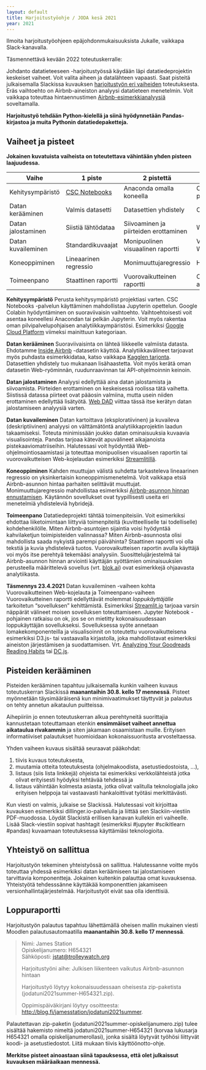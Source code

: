 ```yaml
---
layout: default
title: Harjoitustyöohje / JODA kesä 2021
year: 2021
---
```


<!-- **Ohje viimeistellään ensimmäisten luentoviikkojen aikana.** -->
Ilmoita harjoitustyöohjeen epäjohdonmukaisuuksista Jukalle, vaikkapa Slack-kanavalla.

Täsmennettävä kevään 2022 toteutuskerralle:

Johdanto datatieteeseen -harjoitustyössä käydään läpi datatiedeprojektin keskeiset vaiheet. Voit valita aiheen ja datalähteen vapaasti.
Saat pisteitä julkaisemalla Slackissa kuvauksen [harjoitustyön eri vaiheiden](https://infotuni.github.io/joda2021summer/harjoitustyo/) toteutuksesta.
Eräs vaihtoehto on Airbnb-aineiston analyysi datatieteen menetelmin.
Voit vaikkapa toteuttaa hintaennustimen [Airbnb-esimerkkianalyysiä](https://github.com/InfoTUNI/joda2021summer/blob/master/koodiesimerkit/airnbn/python_scikit_airbnb.ipynb) soveltamalla.

**Harjoitustyö tehdään Python-kielellä ja siinä hyödynnetään Pandas-kirjastoa ja muita Pythonin datatiedepaketteja.**

## Vaiheet ja pisteet

**Jokainen kuvatuista vaiheista on toteutettava vähintään yhden pisteen laajuudessa.**

| Vaihe  | 1 piste  | 2 pistettä   | 3 pistettä  |
|--------|---|---|---|
| Kehitysympäristö   | [CSC Notebooks](https://www.csc.fi/web/blog/post/-/blogs/notebooks-enemman-aikaa-opetuksen-ytimelle) | Anaconda omalla koneella | Oma pilviympäristö |
| Datan kerääminen   | Valmis datasetti         | Datasettien yhdistely | Oma datasetti |   
| Datan jalostaminen | Siistiä lähtödataa       | Siivoaminen ja piirteiden erottaminen | Web DAD |   
| Datan kuvaileminen | Standardikuvaajat        | Monipuolinen visuaalinen raportti | Vuorovaikutteinen Web-kojelauta |   
| Koneoppiminen      | Lineaarinen regressio    | Monimuuttujaregressio | Hybriditoteutus |   
| Toimeenpano        | Staattinen raportti      | Vuorovaikutteinen raportti  | Ohjaava analytiikka |  

**Kehitysympäristö**
Perusta kehitysympäristö projektiasi varten.
CSC Notebooks -palvelun käyttäminen mahdollistaa Jupyterin opettelun.
Google Colabin hyödyntäminen on suoraviivaisin vaihtoehto. Vaihtoehtoisesti voit asentaa koneellesi Anacondan tai pelkän Jupyterin.
Voit myös rakentaa oman pilvipalvelupohjaisen analytiikkaympäristösi.
Esimerkiksi [Google Cloud Platform](https://cloud.google.com/) viimeksi mainittuun kategoriaan.

**Datan kerääminen**
Suoraviivaisinta on lähteä liikkeelle valmiista datasta.
Ehdotamme [Inside Airbnb](http://insideairbnb.com/) -datasetin käyttöä.
Analytiikkavälineet tarjoavat myös puhdasta esimerkkidataa, katso vaikkapa
[Kagglen tarjonta](https://www.kaggle.com/datasets).
Datasettien yhdistely tuo mukanaan lisähaastetta.
Voit myös kerätä oman datasetin Web-ryöminnän, ruudunraavinnan tai API-ohjelmoinnin keinoin.

**Datan jalostaminen**
Analyysi edellyttää aina datan jalostamista ja siivoamista.
Piirteiden erottaminen on keskeisessä roolissa tätä vaihetta.
Siistissä datassa piirteet ovat pääosin valmiina,
mutta usein niiden erottaminen edellyttää lisätyötä.
[Web DAD](https://www.datasciencecentral.com/profiles/blogs/data-scientist-versus-data-engineer)
viittaa tässä itse kerätyn datan jalostamiseen analyysiä varten.

**Datan kuvaileminen**
Datan kartoittava (eksploratiivinen) ja kuvaileva (deskriptiivinen) analyysi on välttämätöntä analytiikkaprojektin laadun takaamiseksi.
Toteuta minimissään joukko datan ominaisuuksia kuvaavia visualisointeja.
Pandas tarjoaa kätevät apuvälineet aikajanoista pistekaaviomatriiseihin.
Halutessasi voit hyödyntää Web-ohjelmointiosaamistasi ja
toteuttaa monipuolisen visuaalisen raportin tai
vuorovaikutteisen Web-kojelaudan esimerkiksi [Streamlitillä](https://streamlit.io/).

**Koneoppiminen**
Kahden muuttujan välistä suhdetta tarkasteleva lineaarinen regressio on
yksinkertaisin koneoppimismenetelmä.
Voit vaikkapa etsiä Airbnb-asunnon hintaa parhaiten selittävät muuttujat.
Monimuuttujaregressio mahdollistaa esimerkiksi
[Airbnb-asunnon hinnan ennustamisen](https://github.com/InfoTUNI/joda2021/blob/master/koodiesimerkit/airnbn/python_scikit_airbnb.ipynb).
Käytännön sovellukset ovat tyypillisesti useita eri menetelmiä yhdisteleviä hybridejä.

**Toimeenpano**
Datatiedeprojekti tähtää toimenpiteisiin.
Voit esimerkiksi ehdottaa liiketoimintaan liittyviä toimenpiteitä
(kuvitteelliselle tai todelliselle) kohdehenkilölle.
Miten Airbnb-asuntojen sijaintia voisi hyödyntää kahvilaketjun toimipisteiden valinnassa?
Miten Airbnb-asunnosta olisi mahdollista saada nykyistä parempi päivähinta?
Staattinen raportti voi olla tekstiä ja kuvia yhdistelevä tuotos.
Vuorovaikutteisen raportin avulla käyttäjä voi myös itse perehtyä tekemääsi analyysiin.
Suosittelujärjestelmä tai Airbnb-asunnon hinnan arviointi käyttäjän syöttämien ominaisuuksien perusteella määrittelevä sovellus (vrt. [blok.ai](https://blok.ai/asunnon-hinta-arvio/)) ovat esimerkkejä ohjaavasta analytiikasta.

<a name="tasmennys-vuorovaikutteisuus"></a> **Täsmennys 23.4.2021** Datan kuvaileminen -vaiheen kohta Vuorovaikutteinen Web-kojelauta ja Toimeenpano-vaiheen Vuorovaikutteinen raportti edellyttävät molemmat *loppukäyttäjälle* tarkoitetun “sovelluksen” kehittämistä. Esimerkiksi [Streamlit.io](https://streamlit.io/) tarjoaa varsin näppärät välineet moisen sovelluksen toteuttamiseen.
Jupyter Notebook -pohjainen ratkaisu on ok, jos se on mietitty kokonaisuudessaan loppukäyttäjän sovellukseksi. Sovelluksessa syöte annetaan  lomakekomponenteilla ja visualisoinnit on toteutettu  vuorovaikutteisena esimerkiksi D3.js- tai vastaavalla kirjastolla, joka mahdollistavat esimerkiksi aineiston järjestämisen ja suodattamisen. Vrt. [Analyzing Your Goodreads Reading Habits](https://share.streamlit.io/tylerjrichards/streamlit_goodreads_app/books.py) tai [DC.js](https://dc-js.github.io/dc.js/).

## Pisteiden kerääminen

Pisteiden kerääminen tapahtuu julkaisemalla kunkin vaiheen kuvaus
toteutuskerran Slackissä **maanantaihin 30.8. kello 17 mennessä**.
Pisteet myönnetään täysimääräisenä kun minimivaatimukset täyttyvät ja
palautus on tehty annetun aikataulun puitteissa.

Aihepiiriin jo ennen toteutuskerran alkua perehtyneitä suorittajia kannustetaan toteuttamaan etenkin **ensimmäiset vaiheet annettua aikataulua rivakammin** ja siten jakamaan osaamistaan muille.
Erityisen informatiiviset palautukset huomioidaan kokonaissuoritusta arvosteltaessa.

Yhden vaiheen kuvaus sisältää seuraavat pääkohdat:

1. tiivis kuvaus toteutuksesta,
1. muutamia otteita toteutuksesta (ohjelmakoodista, asetustiedostoista, ...),
1. listaus (siis lista linkkejä) ohjeista tai esimerkiksi verkkolähteistä jotka olivat erityisesti hyödyksi tehtävää tehdessä ja
1. listaus vähintään kolmesta asiasta, jotka olivat valitulla teknologialla joko erityisen helppoja tai vastaavasti hankaloittivat työtäsi merkittävästi.

Kun viesti on valmis, julkaise se Slackissä.
Halutessasi voit kirjoittaa kuvauksen esimerkiksi dillinger.io-palvelulla ja liittää sen Slackiin-viestiin PDF-muodossa.
Löydät Slackistä erillisen kanavan kullekin eri vaiheelle.
Lisää Slack-viestiin sopivat hashtagit (esimerkiksi #jupyter #scikitlearn #pandas) kuvaamaan toteutuksessa käyttämiäsi teknologioita.  

## Yhteistyö on sallittua

Harjoitustyön tekeminen yhteistyössä on sallittua.
Halutessanne voitte myös toteuttaa yhdessä esimerkiksi datan keräämiseen tai
jalostamiseen tarvittavia komponentteja.
Jokainen kuitenkin palauttaa omat kuvauksensa.
Yhteistyötä tehdesssänne käyttäkää komponenttien jakamiseen versionhallintajärjestelmää.
Harjoitustyöt eivät saa olla identtisiä.

## Loppuraportti

Harjoitustyön palautus tapahtuu lähettämällä oheisen mallin mukainen viesti
Moodlen palautusautomaatilla **maanantaihin 30.8. kello 17 mennessä**.

<blockquote>
  <p>
    Nimi: James Station<br />
    Opiskelijanumero: H654321<br />
    Sähköposti: <a href="mailto:jstat@trolleywatch.org">jstat@trolleywatch.org</a>
  </p>
  <p>Harjoitustyöni aihe: Julkisen liikenteen vaikutus Airbnb-asunnon hintaan</p>
  <p>Harjoitustyö löytyy kokonaisuudessaan oheisesta zip-paketista (jodatuni2021summer-H654321.zip).</p>

<p>Oppimispäiväkirjani löytyy osoitteesta:
<a href="http://blog.fi/jamesstation/jodatuni2021">http://blog.fi/jamesstation/jodatuni2021summer</a>.</p>

</blockquote>

Palautettavan zip-paketin (jodatuni2021summer-opiskelijanumero.zip) tulee sisältää hakemisto nimeltä jodatuni2021summer-H654321 (korvaa lukusarja H654321 omalla opiskelijanumerollasi), jonka sisältä löytyvät työhösi liittyvät koodi- ja asetustiedostot.
Liitä mukaan tiivis käyttöönotto-ohje.

<!--
Merkitse lisäksi harjoitustyön eri ominaisuuksien raportoiduista toteutuksista keräämäsi pisteet
[Google-laskentataulukkoon](https://docs.google.com/spreadsheets/d/1xKYYAjyzkk5rTL3KuSMs2Srdp-wLgHzPc-QXXGRtaVw/edit?usp=sharing ) (ei edellytä sisäänkirjautumista).
-->
**Merkitse pisteet ainoastaan siinä tapauksessa, että olet julkaissut kuvauksen määräaikaan mennessä.**
